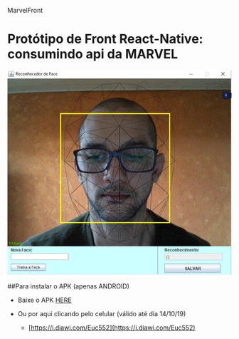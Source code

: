 MarvelFront
# Protótipo de Front React-Native: consumindo api da MARVEL

![Print](https://github.com/sugaith/mono_rfv_thiago/blob/master/print.png)

##Para instalar o APK (apenas ANDROID)
* Baixe o APK [HERE](https://github.com/sugaith/mono_rfv_thiago/tree/master/SRFVMono_thiago_intelliJ)

* Ou por aqui clicando pelo celular (válido até dia 14/10/19)
    - [https://i.diawi.com/Euc552](https://i.diawi.com/Euc552)

